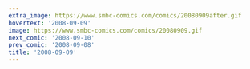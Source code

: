 ```yaml
---
extra_image: https://www.smbc-comics.com/comics/20080909after.gif
hovertext: '2008-09-09'
image: https://www.smbc-comics.com/comics/20080909.gif
next_comic: '2008-09-10'
prev_comic: '2008-09-08'
title: '2008-09-09'
---
```


